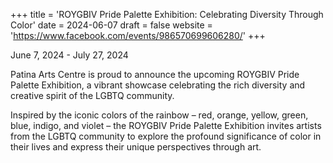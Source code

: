 +++
title = 'ROYGBIV Pride Palette Exhibition: Celebrating Diversity Through Color'
date = 2024-06-07
draft = false
website = 'https://www.facebook.com/events/986570699606280/'
+++

June 7, 2024 - July 27, 2024

Patina Arts Centre is proud to announce the upcoming ROYGBIV Pride Palette Exhibition, a vibrant showcase celebrating the rich diversity and creative spirit of the LGBTQ community.

Inspired by the iconic colors of the rainbow – red, orange, yellow, green, blue, indigo, and violet – the ROYGBIV Pride Palette Exhibition invites artists from the LGBTQ community to explore the profound significance of color in their lives and express their unique perspectives through art.